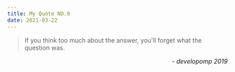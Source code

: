 ```yaml
---
title: My Quote NO.9
date: 2021-03-22
---
```


> If you think too much about the answer, you'll forget what the question was.

<div style="text-align: right"><i>- developomp 2019</i></div>
